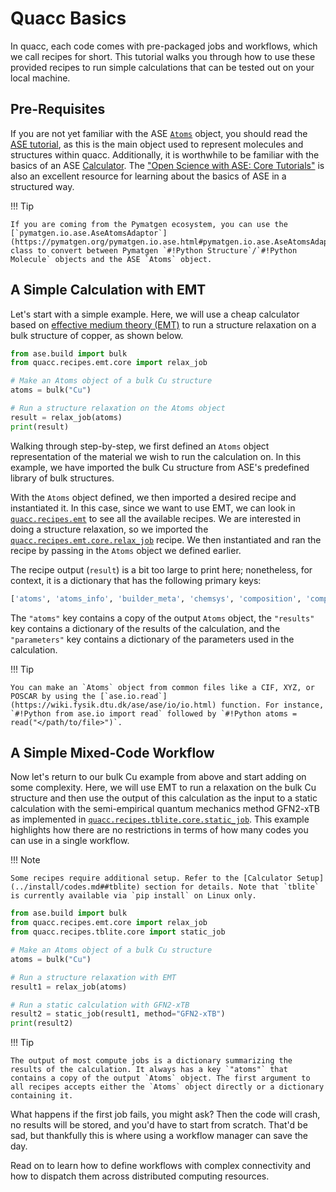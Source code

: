 # Quacc Basics

In quacc, each code comes with pre-packaged jobs and workflows, which we call recipes for short. This tutorial walks you through how to use these provided recipes to run simple calculations that can be tested out on your local machine.

## Pre-Requisites

If you are not yet familiar with the ASE [`Atoms`](https://wiki.fysik.dtu.dk/ase/ase/atoms.html) object, you should read the [ASE tutorial](https://wiki.fysik.dtu.dk/ase/ase/atoms.html), as this is the main object used to represent molecules and structures within quacc. Additionally, it is worthwhile to be familiar with the basics of an ASE [Calculator](https://wiki.fysik.dtu.dk/ase/ase/calculators/calculators.html). The ["Open Science with ASE: Core Tutorials"](https://ase-workshop-2023.github.io/tutorial/) is also an excellent resource for learning about the basics of ASE in a structured way.

!!! Tip

    If you are coming from the Pymatgen ecosystem, you can use the [`pymatgen.io.ase.AseAtomsAdaptor`](https://pymatgen.org/pymatgen.io.ase.html#pymatgen.io.ase.AseAtomsAdaptor) class to convert between Pymatgen `#!Python Structure`/`#!Python Molecule` objects and the ASE `Atoms` object.

## A Simple Calculation with EMT

Let's start with a simple example. Here, we will use a cheap calculator based on [effective medium theory (EMT)](<https://doi.org/10.1016/0039-6028(96)00816-3>) to run a structure relaxation on a bulk structure of copper, as shown below.

```python
from ase.build import bulk
from quacc.recipes.emt.core import relax_job

# Make an Atoms object of a bulk Cu structure
atoms = bulk("Cu")

# Run a structure relaxation on the Atoms object
result = relax_job(atoms)
print(result)
```

Walking through step-by-step, we first defined an `Atoms` object representation of the material we wish to run the calculation on. In this example, we have imported the bulk Cu structure from ASE's predefined library of bulk structures.

With the `Atoms` object defined, we then imported a desired recipe and instantiated it. In this case, since we want to use EMT, we can look in [`quacc.recipes.emt`](https://github.com/Quantum-Accelerators/quacc/tree/main/src/quacc/recipes/emt) to see all the available recipes. We are interested in doing a structure relaxation, so we imported the [`quacc.recipes.emt.core.relax_job`](https://quantum-accelerators.github.io/quacc/reference/quacc/recipes/emt/core.html#quacc.recipes.emt.core.relax_job) recipe. We then instantiated and ran the recipe by passing in the `Atoms` object we defined earlier.

The recipe output (`result`) is a bit too large to print here; nonetheless, for context, it is a dictionary that has the following primary keys:

```python
['atoms', 'atoms_info', 'builder_meta', 'chemsys', 'composition', 'composition_reduced', 'density', 'density_atomic', 'dir_name', 'elements', 'formula_anonymous', 'formula_pretty', 'input_structure', 'name', 'nelements', 'nid', 'nsites', 'parameters', 'parameters_opt', 'results', 'structure', 'symmetry', 'trajectory', 'trajectory_results', 'volume']
```

The `"atoms"` key contains a copy of the output `Atoms` object, the `"results"` key contains a dictionary of the results of the calculation, and the `"parameters"` key contains a dictionary of the parameters used in the calculation.

!!! Tip

    You can make an `Atoms` object from common files like a CIF, XYZ, or POSCAR by using the [`ase.io.read`](https://wiki.fysik.dtu.dk/ase/ase/io/io.html) function. For instance, `#!Python from ase.io import read` followed by `#!Python atoms = read("</path/to/file>")`.

## A Simple Mixed-Code Workflow

Now let's return to our bulk Cu example from above and start adding on some complexity. Here, we will use EMT to run a relaxation on the bulk Cu structure and then use the output of this calculation as the input to a static calculation with the semi-empirical quantum mechanics method GFN2-xTB as implemented in [`quacc.recipes.tblite.core.static_job`](https://quantum-accelerators.github.io/quacc/reference/quacc/recipes/emt/core.html#quacc.recipes.tblite.core.static_job). This example highlights how there are no restrictions in terms of how many codes you can use in a single workflow.

!!! Note

    Some recipes require additional setup. Refer to the [Calculator Setup](../install/codes.md##tblite) section for details. Note that `tblite` is currently available via `pip install` on Linux only.

```python
from ase.build import bulk
from quacc.recipes.emt.core import relax_job
from quacc.recipes.tblite.core import static_job

# Make an Atoms object of a bulk Cu structure
atoms = bulk("Cu")

# Run a structure relaxation with EMT
result1 = relax_job(atoms)

# Run a static calculation with GFN2-xTB
result2 = static_job(result1, method="GFN2-xTB")
print(result2)
```

!!! Tip

    The output of most compute jobs is a dictionary summarizing the results of the calculation. It always has a key `"atoms"` that contains a copy of the output `Atoms` object. The first argument to all recipes accepts either the `Atoms` object directly or a dictionary containing it.

What happens if the first job fails, you might ask? Then the code will crash, no results will be stored, and you'd have to start from scratch. That'd be sad, but thankfully this is where using a workflow manager can save the day.

Read on to learn how to define workflows with complex connectivity and how to dispatch them across distributed computing resources.
